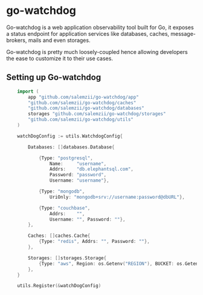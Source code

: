 # go-watchdog
Go-watchdog is a web application observability tool built for Go, it exposes a status endpoint for application services like databases, caches, message-brokers, mails and even storages.


Go-watchdog is pretty much loosely-coupled hence allowing developers the ease to customize it to their use cases.


## Setting up Go-watchdog


``` go
	import (
		app "github.com/salemzii/go-watchdog/app"
		"github.com/salemzii/go-watchdog/caches"
		"github.com/salemzii/go-watchdog/databases"
		storages "github.com/salemzii/go-watchdog/storages"
		"github.com/salemzii/go-watchdog/utils"
	)

	watchDogConfig := utils.WatchdogConfig{

		Databases: []databases.Database{

			{Type: "postgresql",
				Name:     "username",
				Addrs:    "db.elephantsql.com",
				Password: "password",
				Username: "username"},

			{Type: "mongodb",
				UriOnly: "mongodb+srv://username:password@dbURL"},

			{Type: "couchbase",
				Addrs:    "",
				Username: "", Password: ""},
		},

		Caches: []caches.Cache{
			{Type: "redis", Addrs: "", Password: ""},
		},

		Storages: []storages.Storage{
			{Type: "aws", Region: os.Getenv("REGION"), BUCKET: os.Getenv("BUCKET")},
		},
	}

	utils.Register(&watchDogConfig)

```
